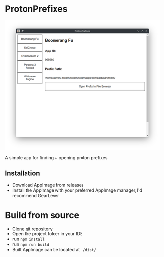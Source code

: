 # ProtonPrefixes

![app](./screenshots/app.png)

A simple app for finding + opening proton prefixes

## Installation

- Download AppImage from releases
- Install the AppImage with your preferred AppImage manager, I'd recommend GearLever

# Build from source

- Clone git repository
- Open the project folder in your IDE
- run `npm install`
- run `npm run build`
- Built AppImage can be located at `./dist/`
